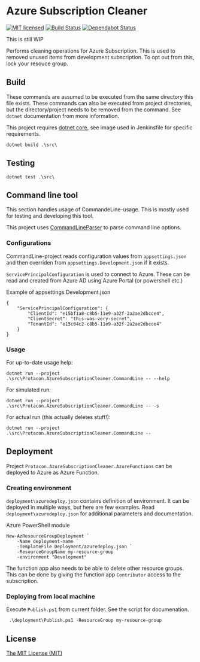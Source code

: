 # Azure Subscription Cleaner
[![MIT licensed](https://img.shields.io/badge/license-MIT-blue.svg)](./LICENSE)
[![Build Status](https://jenkins.protacon.cloud/buildStatus/icon?job=www.github.com/azure-subscription-cleaner/master)](https://jenkins.protacon.cloud/blue/organizations/jenkins/www.github.com%2Fazure-subscription-cleaner/activity)
[![Dependabot Status](https://api.dependabot.com/badges/status?host=github&repo=protacon/azure-subscription-cleaner&identifier=204444972)](https://dependabot.com)

This is still WIP

Performs cleaning operations for Azure Subscription. This is used to removed unused items from development subscription.
To opt out from this, lock your resouce group.

## Build

These commands are assumed to be executed from the same directory this file exists.
These commands can also be executed from project directories, but
the directory/project needs to be removed from the command. See `dotnet`
documentation from more information.

This project requires [dotnet core](https://www.microsoft.com/net/download),
see image used in Jenkinsfile for specific requirements.
```
dotnet build .\src\
```

## Testing
```
dotnet test .\src\
```

## Command line tool
This section handles usage of CommandeLine-usage. This is mostly used for
testing and developing this tool.

This project uses [CommandLineParser](https://github.com/commandlineparser/commandline)
to parse command line options.

### Configurations

CommandLine-project reads configuration values from `appsettings.json` and
then overriden from `appsettings.Development.json` if it exists.

`ServicePrincipalConfiguration` is used to connect to Azure. These can be
read and created from Azure AD using Azure Portal (or powershell etc.)

Example of appsettings.Development.json
```
{
    "ServicePrincipalConfiguration": {
        "ClientId": "e15bf1a8-c8b5-11e9-a32f-2a2ae2dbcce4",
        "ClientSecret": "this-was-very-secret",
        "TenantId": "e15c04c2-c8b5-11e9-a32f-2a2ae2dbcce4"
    }
}
```

### Usage
For up-to-date usage help:
```
dotnet run --project .\src\Protacon.AzureSubscriptionCleaner.CommandLine -- --help
```

For simulated run:
```
dotnet run --project .\src\Protacon.AzureSubscriptionCleaner.CommandLine -- -s
```

For actual run (this actually deletes stuff!):
```
dotnet run --project .\src\Protacon.AzureSubscriptionCleaner.CommandLine --
```

## Deployment

Project `Protacon.AzureSubscriptionCleaner.AzureFunctions` can be deployed to Azure as Azure Function.

### Creating environment

`deployment\azuredeploy.json` contains definition of environment. It can be deployed in multiple ways, but here are few examples.
Read `deployment\azuredeploy.json` for additional parameters and documentation.

Azure PowerShell module
```
New-AzResourceGroupDeployment `
    -Name deployment-name `
    -TemplateFile Deployment/azuredeploy.json `
    -ResourceGroupName my-resource-group `
    -environment "Development"
```

The function app also needs to be able to delete other resource groups. This can be done by giving
the function app `Contributor` access to the subscription.

### Deploying from local machine

Execute `Publish.ps1` from current folder. See the script for documenation.
```
 .\deployment\Publish.ps1 -ResourceGroup my-resource-group
```

## License

[The MIT License (MIT)](LICENSE)
